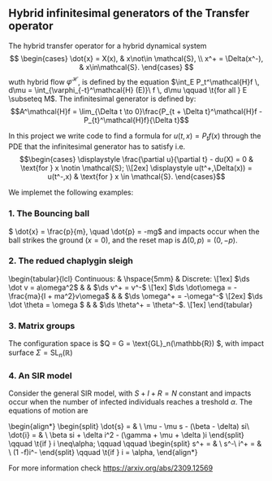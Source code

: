 ## Hybrid infinitesimal generators of the Transfer operator

The hybrid transfer operator for a hybrid dynamical system 
$$  \begin{cases}
            \dot{x} = X(x), & x\not\in \mathcal{S}, \\
            x^+ = \Delta(x^-), & x\in\mathcal{S}.
        \end{cases}
$$ wuth hybrid flow $\varphi^\mathcal{H}$, 
 is defined by the equation
 $\int_E P_t^\mathcal{H}f \, d\mu = \int_{\varphi_{-t}^\mathcal{H} (E)}\ f \, d\mu \qquad \t{for all } E \subseteq M$. The infinitesimal generator is defined by:
 $$A^\mathcal{H}f = \lim_{\Delta t \to 0}\frac{P_{t + \Delta t}^\mathcal{H}f - P_{t}^\mathcal{H}f}{\Delta t}$$

 In this project we write code to find a formula for $u(t, x) = P_t f(x)$ through the PDE that the infinitesimal generator has to satisfy i.e.
 $$\begin{cases}
            \displaystyle \frac{\partial u}{\partial t} - du(X) = 0 & \text{for } x \notin \mathcal{S}; \\[2ex]
            \displaystyle u(t^+,\Delta(x)) = u(t^-,x) & \text{for } x \in \mathcal{S}.
        \end{cases}$$

  We implemet the following examples:
  ### 1. The Bouncing ball
  $ \dot{x} = \frac{p}{m}, \quad
    \dot{p} = -mg$ and impacts occur when the ball strikes the ground ($x = 0$), and the reset map is $\Delta(0, p) = (0, -p)$. 

  ### 2. The redued chaplygin sleigh
  \begin{tabular}{lcl}
        Continuous: & \hspace{5mm} & Discrete: \\[1ex]
        $\ds \dot v = a\omega^2$ & & $\ds v^+ = v^-$ \\[1ex]
        $\ds \dot\omega = -\frac{ma}{I + ma^2}v\omega$ & & $\ds \omega^+ = -\omega^-$ \\[2ex]
        $\ds \dot \theta = \omega $ & & $\ds \theta^+ = \theta^-$. \\[1ex]
    \end{tabular} 

  ### 3. Matrix groups 

  The configuration space is $Q = G = \text{GL}_n(\mathbb{R}) $, with impact surface $\Sigma = \text{SL}_n(\mathbb{R})$

  ### 4. An SIR model 

  Consider the general SIR model, with $S + I + R = N$ constant and impacts occur when the number of infected individuals reaches a treshold $\alpha$.  The equations of motion are

  \begin{align*}
    \begin{split}
        \dot{s} = & \ \mu - \mu s - (\beta - \delta) si\\
        \dot{i} = & \ \beta  si + \delta i^2 - (\gamma + \mu + \delta )i
    \end{split}
    \qquad \t{if } i \neq\alpha; \qquad \qquad 
    \begin{split}
        s^+ = & \ s^-\\
        i^+ = & \ (1 -f)i^-
    \end{split}
     \qquad \t{if } i  = \alpha,
\end{align*}


 For more information check https://arxiv.org/abs/2309.12569
